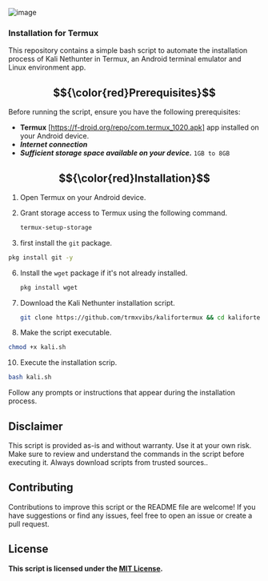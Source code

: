![image](https://github.com/user-attachments/assets/b9f9cb33-697c-4923-9fec-156558006e17)

###  Installation  for Termux

This repository contains a simple bash script to automate the installation process of Kali Nethunter in Termux, an Android terminal emulator and Linux environment app.

## $${\color{red}Prerequisites}$$

Before running the script, ensure you have the following prerequisites:

- **Termux** [https://f-droid.org/repo/com.termux_1020.apk] app installed on your Android device.
- ***Internet connection***
- ***Sufficient storage space available on your device.*** `1GB to 8GB`

## $${\color{red}Installation}$$

1. Open Termux on your Android device.

2. Grant storage access to Termux using the following command.
      ```bash
   termux-setup-storage
      ```
4. first install the `git` package.
```bash
pkg install git -y
```

6. Install the `wget` package if it's not already installed.

   ```bash
   pkg install wget
   ```

8. Download the Kali Nethunter installation script.

   ```bash
   git clone https://github.com/trmxvibs/kalifortermux && cd kalifortermux 

9. Make the script executable.
```bash
chmod +x kali.sh
```

10. Execute the installation scrip.

    
```bash
bash kali.sh
```

Follow any prompts or instructions that appear during the installation process.

## Disclaimer

This script is provided as-is and without warranty. Use it at your own risk. Make sure to review and understand the commands in the script before executing it. Always download scripts from trusted sources..

## Contributing

Contributions to improve this script or the README file are welcome! If you have suggestions or find any issues, feel free to open an issue or create a pull request.

## License

**This script is licensed under the [MIT License](LICENSE).**
